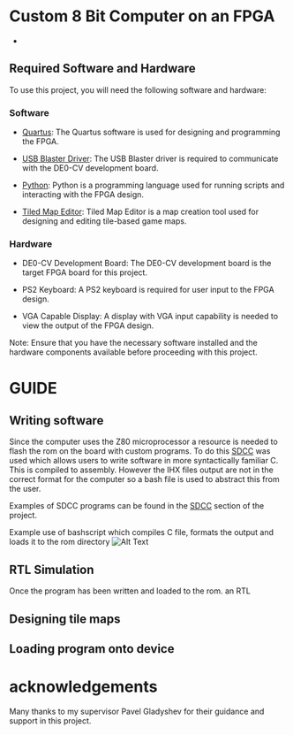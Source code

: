 # Custom 8 Bit Computer on an FPGA
-

## Required Software and Hardware

To use this project, you will need the following software and hardware:

### Software

- [Quartus](https://www.intel.com/content/www/us/en/software/programmable/quartus-prime/overview.html): The Quartus software is used for designing and programming the FPGA.

- [USB Blaster Driver](https://www.intel.com/content/www/us/en/programmable/support/support-resources/drivers/dri-index.html): The USB Blaster driver is required to communicate with the DE0-CV development board.

- [Python](https://www.python.org/): Python is a programming language used for running scripts and interacting with the FPGA design.

- [Tiled Map Editor](https://www.mapeditor.org/): Tiled Map Editor is a map creation tool used for designing and editing tile-based game maps.

### Hardware

- DE0-CV Development Board: The DE0-CV development board is the target FPGA board for this project.

- PS2 Keyboard: A PS2 keyboard is required for user input to the FPGA design.

- VGA Capable Display: A display with VGA input capability is needed to view the output of the FPGA design.

Note: Ensure that you have the necessary software installed and the hardware components available before proceeding with this project.

# GUIDE
## Writing software
Since the computer uses the Z80 microprocessor a resource is needed to flash the rom on the board with custom programs. To do this [SDCC](https://sdcc.sourceforge.net/) was used which allows users to write software in more syntactically familiar C. This is compiled to assembly. However the IHX files output are not in the correct format for the computer so a bash file is used to abstract this from the user.

Examples of SDCC programs can be found in the [SDCC](https://csgitlab.ucd.ie/fyp-fpga/fpga-files/-/tree/main/SDCC) section of the project.

Example use of bashscript which compiles C file, formats the output and loads it to the rom directory
![Alt Text](path/to/image.jpg)

## RTL Simulation

Once the program has been written and loaded to the rom. an RTL

## Designing tile maps



## Loading program onto device




# acknowledgements
Many thanks to my supervisor Pavel Gladyshev for their guidance and support in this project.

